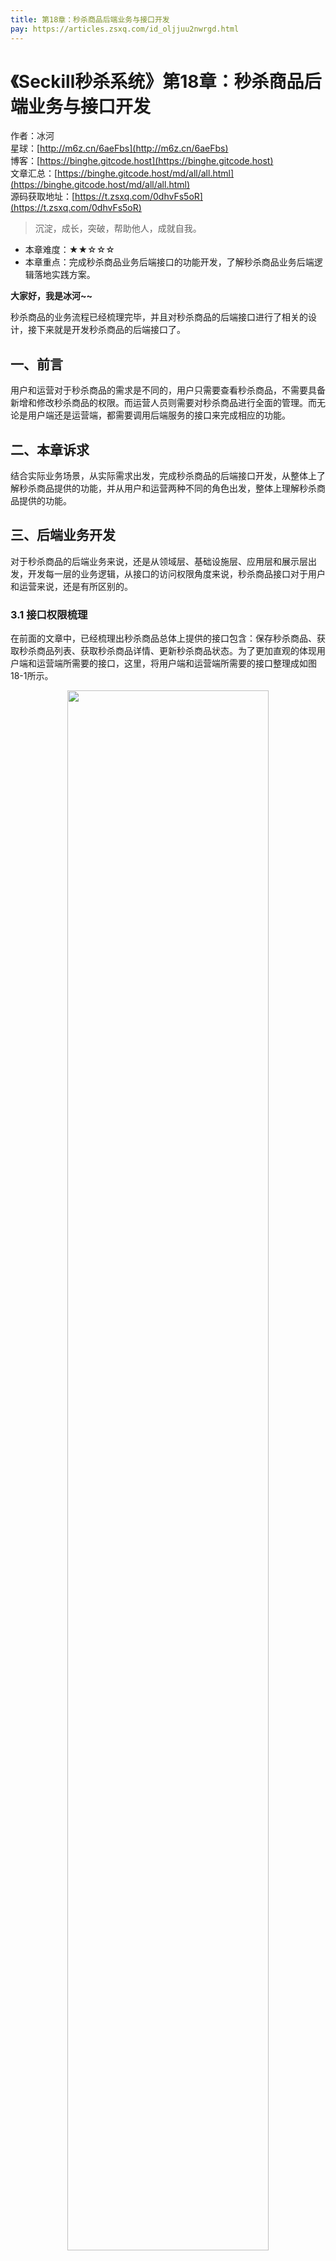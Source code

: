```yaml
---
title: 第18章：秒杀商品后端业务与接口开发
pay: https://articles.zsxq.com/id_oljjuu2nwrgd.html
---
```


# 《Seckill秒杀系统》第18章：秒杀商品后端业务与接口开发

作者：冰河
<br/>星球：[http://m6z.cn/6aeFbs](http://m6z.cn/6aeFbs)
<br/>博客：[https://binghe.gitcode.host](https://binghe.gitcode.host)
<br/>文章汇总：[https://binghe.gitcode.host/md/all/all.html](https://binghe.gitcode.host/md/all/all.html)
<br/>源码获取地址：[https://t.zsxq.com/0dhvFs5oR](https://t.zsxq.com/0dhvFs5oR)

> 沉淀，成长，突破，帮助他人，成就自我。

* 本章难度：★★☆☆☆
* 本章重点：完成秒杀商品业务后端接口的功能开发，了解秒杀商品业务后端逻辑落地实践方案。

**大家好，我是冰河~~**

秒杀商品的业务流程已经梳理完毕，并且对秒杀商品的后端接口进行了相关的设计，接下来就是开发秒杀商品的后端接口了。

## 一、前言

用户和运营对于秒杀商品的需求是不同的，用户只需要查看秒杀商品，不需要具备新增和修改秒杀商品的权限。而运营人员则需要对秒杀商品进行全面的管理。而无论是用户端还是运营端，都需要调用后端服务的接口来完成相应的功能。

## 二、本章诉求

结合实际业务场景，从实际需求出发，完成秒杀商品的后端接口开发，从整体上了解秒杀商品提供的功能，并从用户和运营两种不同的角色出发，整体上理解秒杀商品提供的功能。

## 三、后端业务开发

对于秒杀商品的后端业务来说，还是从领域层、基础设施层、应用层和展示层出发，开发每一层的业务逻辑，从接口的访问权限角度来说，秒杀商品接口对于用户和运营来说，还是有所区别的。

### 3.1 接口权限梳理

在前面的文章中，已经梳理出秒杀商品总体上提供的接口包含：保存秒杀商品、获取秒杀商品列表、获取秒杀商品详情、更新秒杀商品状态。为了更加直观的体现用户端和运营端所需要的接口，这里，将用户端和运营端所需要的接口整理成如图18-1所示。


<div align="center">
    <img src="https://binghe.gitcode.host/images/project/seckill/scekill-2023-05-22-001.png?raw=true" width="80%">
    <br/>
</div>

可以看到，对于用户端来说，主要提供查看秒杀商品信息的接口就足够了，主要包含：获取秒杀商品列表、获取秒杀商品详情的接口。对于运营端来说，需要全面管理秒杀商品的生命周期，总体上需要提供的接口包含：保存秒杀商品、获取秒杀商品列表、获取秒杀商品详情、更新秒杀商品状态。

### 3.2 领域层开发

领域层为秒杀商品提供领域驱动模型，具体的开发步骤如下所示。

## 查看完整文章

加入[冰河技术](http://m6z.cn/6aeFbs)知识星球，解锁完整技术文章与完整代码